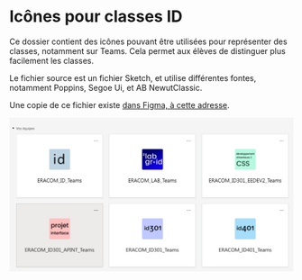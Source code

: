 # Icônes pour classes ID

Ce dossier contient des icônes pouvant être utilisées pour représenter des classes, notamment sur Teams. Cela permet aux élèves de distinguer plus facilement les classes.

Le fichier source est un fichier Sketch, et utilise différentes fontes, notamment Poppins, Segoe Ui, et AB NewutClassic.

Une copie de ce fichier existe [dans Figma, à cette adresse](https://www.figma.com/file/jLlliwkpH2sBLiNMMVXoAU/Github-icons?node-id=0%3A1).

![Proposition pour Teams](exemples/proposition-teams.jpg)